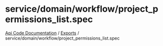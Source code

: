 # service/domain/workflow/project\_permissions\_list.spec
[Api Code Documentation](../README.md) / [Exports](../modules.md) / service/domain/workflow/project\_permissions\_list.spec
